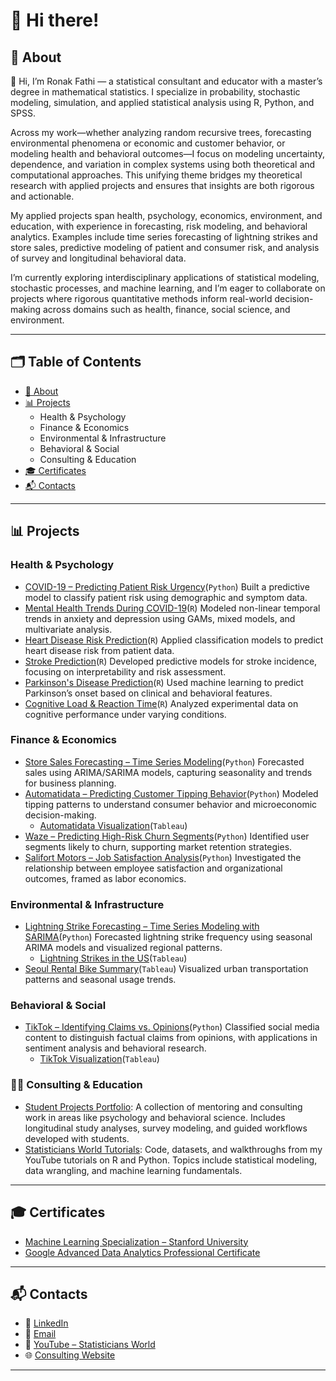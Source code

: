 # 👋 Hi there!

## 📌 About

👋 Hi, I’m Ronak Fathi — a statistical consultant and educator with a master’s degree in mathematical statistics. I specialize in probability, stochastic modeling, simulation, and applied statistical analysis using R, Python, and SPSS.

Across my work—whether analyzing random recursive trees, forecasting environmental phenomena or economic and customer behavior, or modeling health and behavioral outcomes—I focus on modeling uncertainty, dependence, and variation in complex systems using both theoretical and computational approaches. This unifying theme bridges my theoretical research with applied projects and ensures that insights are both rigorous and actionable.

My applied projects span health, psychology, economics, environment, and education, with experience in forecasting, risk modeling, and behavioral analytics. Examples include time series forecasting of lightning strikes and store sales, predictive modeling of patient and consumer risk, and analysis of survey and longitudinal behavioral data.

I’m currently exploring interdisciplinary applications of statistical modeling, stochastic processes, and machine learning, and I’m eager to collaborate on projects where rigorous quantitative methods inform real-world decision-making across domains such as health, finance, social science, and environment.

---

## 🗂 Table of Contents

- [📌 About](#about)
- [📊 Projects](#projects)
  - Health & Psychology
  - Finance & Economics
  - Environmental & Infrastructure
  - Behavioral & Social
  - Consulting & Education
- [🎓 Certificates](#certificates)
- [📬 Contacts](#contacts)

---

## 📊 Projects

### Health & Psychology
- [COVID-19 – Predicting Patient Risk Urgency](https://github.com/RoniF-pixel/Projects/tree/main/Covid-19)(`Python`)
  Built a predictive model to classify patient risk using demographic and symptom data.
- [Mental Health Trends During COVID-19](https://github.com/RoniF-pixel/R-projects/tree/main/Covid)(`R`)
   Modeled non-linear temporal trends in anxiety and depression using GAMs, mixed models, and multivariate analysis.
- [Heart Disease Risk Prediction](https://github.com/RoniF-pixel/R-projects/tree/main/Heart%20Rate)(`R`)
  Applied classification models to predict heart disease risk from patient data.
- [Stroke Prediction](https://github.com/RoniF-pixel/R-projects/tree/main/Stroke%20Prediction)(`R`)
  Developed predictive models for stroke incidence, focusing on interpretability and risk assessment.
- [Parkinson's Disease Prediction](https://github.com/RoniF-pixel/R-projects/tree/main/Parkinson%20Disease)(`R`)
  Used machine learning to predict Parkinson’s onset based on clinical and behavioral features.
- [Cognitive Load & Reaction Time](https://github.com/RoniF-pixel/R-projects/tree/main/Cognitive%20Load%20%26%20Decision-Making%20Using%20Reaction%20Time%20Data)(`R`)
  Analyzed experimental data on cognitive performance under varying conditions.

### Finance & Economics
- [Store Sales Forecasting – Time Series Modeling](https://github.com/RoniF-pixel/Python-Projects/tree/main/Store%20Analysis)(`Python`)
  Forecasted sales using ARIMA/SARIMA models, capturing seasonality and trends for business planning.
- [Automatidata – Predicting Customer Tipping Behavior](https://github.com/RoniF-pixel/Projects/tree/main/Automatidata)(`Python`)
  Modeled tipping patterns to understand consumer behavior and microeconomic decision-making.
    - [Automatidata Visualization](https://public.tableau.com/app/profile/ronak.fathi/viz/Automatidataproject_17092831021750/Sheet2)(`Tableau`)
- [Waze – Predicting High-Risk Churn Segments](https://github.com/RoniF-pixel/Projects/tree/main/Waze)(`Python`)
  Identified user segments likely to churn, supporting market retention strategies.
- [Salifort Motors – Job Satisfaction Analysis](https://github.com/RoniF-pixel/Python-Projects/tree/main/Salifort-Motors)(`Python`)
  Investigated the relationship between employee satisfaction and organizational outcomes, framed as labor economics.

### Environmental & Infrastructure
- [Lightning Strike Forecasting – Time Series Modeling with SARIMA](https://github.com/RoniF-pixel/Python-Projects/tree/main/Strikes-Analysis)(`Python`)
  Forecasted lightning strike frequency using seasonal ARIMA models and visualized regional patterns.
    - [Lightning Strikes in the US](https://public.tableau.com/app/profile/ronak.fathi/viz/nos-2009-2018/Dashboard4)(`Tableau`)
- [Seoul Rental Bike Summary](https://public.tableau.com/app/profile/ronak.fathi/viz/seoul-rental-bikes/Dashboard1)(`Tableau`)
  Visualized urban transportation patterns and seasonal usage trends.

### Behavioral & Social
- [TikTok – Identifying Claims vs. Opinions](https://github.com/RoniF-pixel/Projects/tree/main/TikTok)(`Python`)
  Classified social media content to distinguish factual claims from opinions, with applications in sentiment analysis and behavioral research.
    - [TikTok Visualization](https://public.tableau.com/app/profile/ronak.fathi/viz/TikTokProject_17092911172030/Story1)(`Tableau`)

### 👩‍💼 Consulting & Education
- [Student Projects Portfolio](https://github.com/RoniF-pixel/Student-Projects-Portfolio): A collection of mentoring and consulting work in areas like psychology and behavioral science. Includes longitudinal study analyses, survey modeling, and guided workflows developed with students.
- [Statisticians World Tutorials](https://github.com/RoniF-pixel/Statisticians-World-Tutorials): Code, datasets, and walkthroughs from my YouTube tutorials on R and Python. Topics include statistical modeling, data wrangling, and machine learning fundamentals.

---

## 🎓 Certificates

- [Machine Learning Specialization – Stanford University](https://coursera.org/share/55be9360748683122474a7118bd764f2)
- [Google Advanced Data Analytics Professional Certificate](https://www.credly.com/badges/53b0562d-9aab-4204-8b5d-f520890b456a/linked_in?t=scnypb)

---

## 📬 Contacts

- 🔗 [LinkedIn](https://www.linkedin.com/in/ronak-fathi/)
- 📧 [Email](mailto:ronakfstat@gmail.com)
- 🎥 [YouTube – Statisticians World](https://www.youtube.com/@statisticiansworld8912)
- 🌐 [Consulting Website](https://sites.google.com/view/statistical-consulting-service/home)

---
